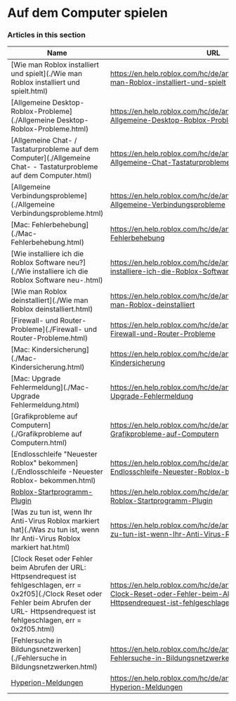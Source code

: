 # Auf dem Computer spielen  
### Articles in this section
Name|URL
-|-
[Wie man Roblox installiert und spielt](./Wie man Roblox installiert und spielt.html) |https://en.help.roblox.com/hc/de/articles/204473560-Wie-man-Roblox-installiert-und-spielt
[Allgemeine Desktop-Roblox-Probleme](./Allgemeine Desktop-Roblox-Probleme.html) |https://en.help.roblox.com/hc/de/articles/203312870-Allgemeine-Desktop-Roblox-Probleme
[Allgemeine Chat- / Tastaturprobleme auf dem Computer](./Allgemeine Chat- - Tastaturprobleme auf dem Computer.html) |https://en.help.roblox.com/hc/de/articles/203313040-Allgemeine-Chat-Tastaturprobleme-auf-dem-Computer
[Allgemeine Verbindungsprobleme](./Allgemeine Verbindungsprobleme.html) |https://en.help.roblox.com/hc/de/articles/203312880-Allgemeine-Verbindungsprobleme
[Mac: Fehlerbehebung](./Mac- Fehlerbehebung.html) |https://en.help.roblox.com/hc/de/articles/203312990-Mac-Fehlerbehebung
[Wie installiere ich die Roblox Software neu?](./Wie installiere ich die Roblox Software neu-.html) |https://en.help.roblox.com/hc/de/articles/203312910-Wie-installiere-ich-die-Roblox-Software-neu
[Wie man Roblox deinstalliert](./Wie man Roblox deinstalliert.html) |https://en.help.roblox.com/hc/de/articles/203312980-Wie-man-Roblox-deinstalliert
[Firewall- und Router-Probleme](./Firewall- und Router-Probleme.html) |https://en.help.roblox.com/hc/de/articles/203312840-Firewall-und-Router-Probleme
[Mac: Kindersicherung](./Mac- Kindersicherung.html) |https://en.help.roblox.com/hc/de/articles/203313010-Mac-Kindersicherung
[Mac: Upgrade Fehlermeldung](./Mac- Upgrade Fehlermeldung.html) |https://en.help.roblox.com/hc/de/articles/203313000-Mac-Upgrade-Fehlermeldung
[Grafikprobleme auf Computern](./Grafikprobleme auf Computern.html) |https://en.help.roblox.com/hc/de/articles/203312790-Grafikprobleme-auf-Computern
[Endlosschleife "Neuester Roblox" bekommen](./Endlosschleife -Neuester Roblox- bekommen.html) |https://en.help.roblox.com/hc/de/articles/203312940-Endlosschleife-Neuester-Roblox-bekommen
[Roblox-Startprogramm-Plugin](./Roblox-Startprogramm-Plugin.html) |https://en.help.roblox.com/hc/de/articles/203313020-Roblox-Startprogramm-Plugin
[Was zu tun ist, wenn Ihr Anti-Virus Roblox markiert hat](./Was zu tun ist, wenn Ihr Anti-Virus Roblox markiert hat.html) |https://en.help.roblox.com/hc/de/articles/203313030-Was-zu-tun-ist-wenn-Ihr-Anti-Virus-Roblox-markiert-hat
[Clock Reset oder Fehler beim Abrufen der URL: Httpsendrequest ist fehlgeschlagen, err = 0x2f05](./Clock Reset oder Fehler beim Abrufen der URL- Httpsendrequest ist fehlgeschlagen, err = 0x2f05.html) |https://en.help.roblox.com/hc/de/articles/203312830-Clock-Reset-oder-Fehler-beim-Abrufen-der-URL-Httpsendrequest-ist-fehlgeschlagen-err-0x2f05
[Fehlersuche in Bildungsnetzwerken](./Fehlersuche in Bildungsnetzwerken.html) |https://en.help.roblox.com/hc/de/articles/115005744663-Fehlersuche-in-Bildungsnetzwerken
[Hyperion-Meldungen](./Hyperion-Meldungen.html) |https://en.help.roblox.com/hc/de/articles/24275616578708-Hyperion-Meldungen